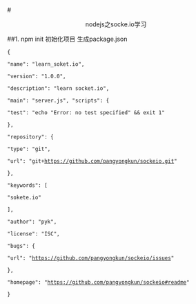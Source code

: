 #<center>nodejs之socke.io学习 </center>
<style type="text/css">
article code {  
white-space: normal;  
word-break: break-all; 
background-color:grey 
}  
</style>
##1. npm init 初始化项目
生成package.json
<code>   
    {  
      "name": "learn_soket.io",      
      "version": "1.0.0",  
      "description": "learn socket.io",  
      "main": "server.js",
      "scripts": {  
        "test": "echo \"Error: no test specified\" && exit 1"  
      },  
      "repository": {  
       	"type": "git",  
        "url": "git+https://github.com/pangyongkun/sockeio.git"  
      },  
      "keywords": [  
        "sokete.io"  
      ],  
      "author": "pyk",  
      "license": "ISC",  
      "bugs": {  
        "url": "https://github.com/pangyongkun/sockeio/issues"  
      },  
      "homepage": "https://github.com/pangyongkun/sockeio#readme"   
    }
</code>